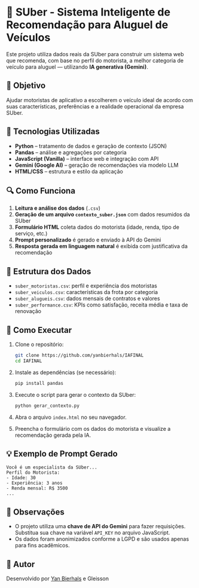 # 🚗 SUber - Sistema Inteligente de Recomendação para Aluguel de Veículos

Este projeto utiliza dados reais da SUber para construir um sistema web que recomenda, com base no perfil do motorista, a melhor categoria de veículo para aluguel — utilizando **IA generativa (Gemini)**.

## 🎯 Objetivo

Ajudar motoristas de aplicativo a escolherem o veículo ideal de acordo com suas características, preferências e a realidade operacional da empresa SUber.

## 🧩 Tecnologias Utilizadas

- **Python** – tratamento de dados e geração de contexto (JSON)
- **Pandas** – análise e agregações por categoria
- **JavaScript (Vanilla)** – interface web e integração com API
- **Gemini (Google AI)** – geração de recomendações via modelo LLM
- **HTML/CSS** – estrutura e estilo da aplicação

## 🔍 Como Funciona

1. **Leitura e análise dos dados** (`.csv`)
2. **Geração de um arquivo `contexto_suber.json`** com dados resumidos da SUber
3. **Formulário HTML** coleta dados do motorista (idade, renda, tipo de serviço, etc.)
4. **Prompt personalizado** é gerado e enviado à API do Gemini
5. **Resposta gerada em linguagem natural** é exibida com justificativa da recomendação

## 📁 Estrutura dos Dados

- `suber_motoristas.csv`: perfil e experiência dos motoristas
- `suber_veiculos.csv`: características da frota por categoria
- `suber_alugueis.csv`: dados mensais de contratos e valores
- `suber_performance.csv`: KPIs como satisfação, receita média e taxa de renovação

## 🚀 Como Executar

1. Clone o repositório:
   ```bash
   git clone https://github.com/yanbierhals/IAFINAL
   cd IAFINAL
   ```

2. Instale as dependências (se necessário):
   ```bash
   pip install pandas
   ```

3. Execute o script para gerar o contexto da SUber:
   ```bash
   python gerar_contexto.py
   ```

4. Abra o arquivo `index.html` no seu navegador.

5. Preencha o formulário com os dados do motorista e visualize a recomendação gerada pela IA.

## 💡 Exemplo de Prompt Gerado

```text
Você é um especialista da SUber...
Perfil do Motorista:
- Idade: 30
- Experiência: 3 anos
- Renda mensal: R$ 3500
...
```

## 🔐 Observações

- O projeto utiliza uma **chave de API do Gemini** para fazer requisições. Substitua sua chave na variável `API_KEY` no arquivo JavaScript.
- Os dados foram anonimizados conforme a LGPD e são usados apenas para fins acadêmicos.

## 👤 Autor

Desenvolvido por [Yan Bierhals](https://github.com/yanbierhals) e Gleisson
